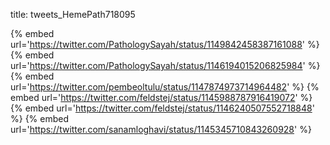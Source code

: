title: tweets_HemePath718095

{% embed url='https://twitter.com/PathologySayah/status/1149842458387161088' %}
{% embed url='https://twitter.com/PathologySayah/status/1146194015206825984' %}
{% embed url='https://twitter.com/pembeoltulu/status/1147874973714964482' %}
{% embed url='https://twitter.com/feldstej/status/1145988787916419072' %}
{% embed url='https://twitter.com/feldstej/status/1146240507552718848' %}
{% embed url='https://twitter.com/sanamloghavi/status/1145345710843260928' %}
